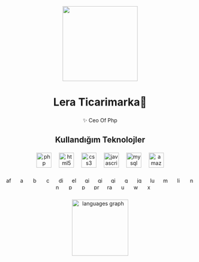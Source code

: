 <div align="center">
  <img height="200" src="https://cdn.discordapp.com/attachments/996815021109674054/1153044327015133304/image-8.png"  />
</div>

###

<h1 align="center">Lera Ticarimarka🐍</h1>

###

<p align="center">✨ Ceo Of Php</p>

###

<h2 align="center">Kullandığım Teknolojler</h2>

###

<div align="center">
  <img src="https://cdn.jsdelivr.net/gh/devicons/devicon/icons/php/php-original.svg" height="40" alt="php logo"  />
  <img width="12" />
  <img src="https://cdn.jsdelivr.net/gh/devicons/devicon/icons/html5/html5-original.svg" height="40" alt="html5 logo"  />
  <img width="12" />
  <img src="https://cdn.jsdelivr.net/gh/devicons/devicon/icons/css3/css3-original.svg" height="40" alt="css3 logo"  />
  <img width="12" />
  <img src="https://cdn.jsdelivr.net/gh/devicons/devicon/icons/javascript/javascript-original.svg" height="40" alt="javascript logo"  />
  <img width="12" />
  <img src="https://cdn.jsdelivr.net/gh/devicons/devicon/icons/mysql/mysql-original.svg" height="40" alt="mysql logo"  />
  <img width="12" />
  <img src="https://cdn.jsdelivr.net/gh/devicons/devicon/icons/amazonwebservices/amazonwebservices-original.svg" height="40" alt="amazonwebservices logo"  />
</div>

###

<div align="center">
  <img src="https://cdn.jsdelivr.net/gh/devicons/devicon/icons/aftereffects/aftereffects-original.svg" height="15" alt="aftereffects logo"  />
  <img width="12" />
  <img src="https://cdn.jsdelivr.net/gh/devicons/devicon/icons/apache/apache-original.svg" height="15" alt="apache logo"  />
  <img width="12" />
  <img src="https://cdn.jsdelivr.net/gh/devicons/devicon/icons/bootstrap/bootstrap-original.svg" height="15" alt="bootstrap logo"  />
  <img width="12" />
  <img src="https://cdn.jsdelivr.net/gh/devicons/devicon/icons/composer/composer-original.svg" height="15" alt="composer logo"  />
  <img width="12" />
  <img src="https://cdn.jsdelivr.net/gh/devicons/devicon/icons/discordjs/discordjs-original.svg" height="15" alt="discordjs logo"  />
  <img width="12" />
  <img src="https://cdn.jsdelivr.net/gh/devicons/devicon/icons/electron/electron-original.svg" height="15" alt="electron logo"  />
  <img width="12" />
  <img src="https://cdn.jsdelivr.net/gh/devicons/devicon/icons/gimp/gimp-original.svg" height="15" alt="gimp logo"  />
  <img width="12" />
  <img src="https://cdn.jsdelivr.net/gh/devicons/devicon/icons/git/git-original.svg" height="15" alt="git logo"  />
  <img width="12" />
  <img src="https://cdn.jsdelivr.net/gh/devicons/devicon/icons/github/github-original.svg" height="15" alt="github logo"  />
  <img width="12" />
  <img src="https://cdn.jsdelivr.net/gh/devicons/devicon/icons/godot/godot-original.svg" height="15" alt="godot logo"  />
  <img width="12" />
  <img src="https://cdn.jsdelivr.net/gh/devicons/devicon/icons/jquery/jquery-original.svg" height="15" alt="jquery logo"  />
  <img width="12" />
  <img src="https://cdn.jsdelivr.net/gh/devicons/devicon/icons/lua/lua-original.svg" height="15" alt="lua logo"  />
  <img width="12" />
  <img src="https://cdn.jsdelivr.net/gh/devicons/devicon/icons/markdown/markdown-original.svg" height="15" alt="markdown logo"  />
  <img width="12" />
  <img src="https://cdn.jsdelivr.net/gh/devicons/devicon/icons/linux/linux-original.svg" height="15" alt="linux logo"  />
  <img width="12" />
  <img src="https://cdn.jsdelivr.net/gh/devicons/devicon/icons/nodejs/nodejs-original.svg" height="15" alt="nodejs logo"  />
  <img width="12" />
  <img src="https://cdn.jsdelivr.net/gh/devicons/devicon/icons/npm/npm-original-wordmark.svg" height="15" alt="npm logo"  />
  <img width="12" />
  <img src="https://cdn.jsdelivr.net/gh/devicons/devicon/icons/photoshop/photoshop-plain.svg" height="15" alt="photoshop logo"  />
  <img width="12" />
  <img src="https://cdn.jsdelivr.net/gh/devicons/devicon/icons/python/python-original.svg" height="15" alt="python logo"  />
  <img width="12" />
  <img src="https://cdn.jsdelivr.net/gh/devicons/devicon/icons/premierepro/premierepro-plain.svg" height="15" alt="premierepro logo"  />
  <img width="12" />
  <img src="https://cdn.jsdelivr.net/gh/devicons/devicon/icons/raspberrypi/raspberrypi-original.svg" height="15" alt="raspberrypi logo"  />
  <img width="12" />
  <img src="https://cdn.jsdelivr.net/gh/devicons/devicon/icons/unrealengine/unrealengine-original.svg" height="15" alt="unrealengine logo"  />
  <img width="12" />
  <img src="https://cdn.jsdelivr.net/gh/devicons/devicon/icons/wordpress/wordpress-original.svg" height="15" alt="wordpress logo"  />
  <img width="12" />
  <img src="https://cdn.jsdelivr.net/gh/devicons/devicon/icons/xd/xd-plain.svg" height="15" alt="xd logo"  />
</div>

###

<div align="center">
  <img src="https://github-readme-stats.vercel.app/api/top-langs?username=lera2od&locale=en&hide_title=true&layout=compact&card_width=320&langs_count=5&theme=dark&hide_border=true&order=2" height="150" alt="languages graph"  />
</div>

###
